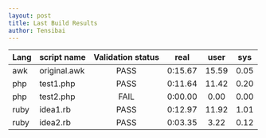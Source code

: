 ```yaml
---
layout: post
title: Last Build Results
author: Tensibai
---
```


Lang|script name|Validation status|real|user|sys
---|:---|:---:|:---:|:---:|:---:
awk|original.awk|PASS|0:15.67|15.59|0.05
php|test1.php|PASS|0:11.64|11.42|0.20
php|test2.php|FAIL|0:00.00|0.00|0.00
ruby|idea1.rb|PASS|0:12.97|11.92|1.01
ruby|idea2.rb|PASS|0:03.35|3.22|0.12

